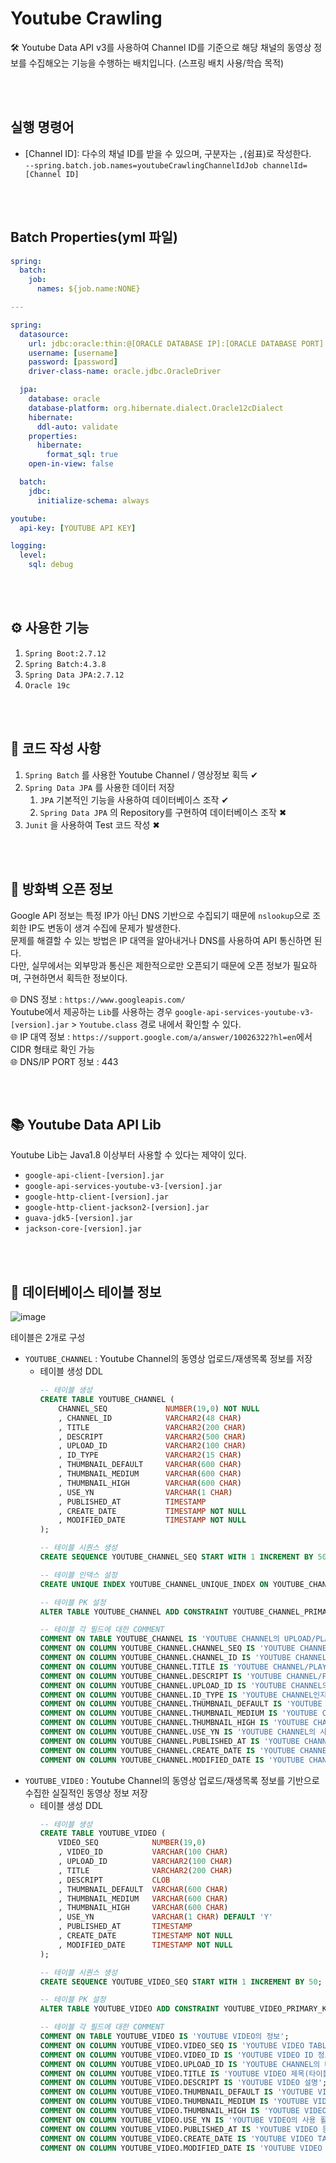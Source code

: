 # Youtube Crawling

🛠 Youtube Data API v3를 사용하여 Channel ID를 기준으로 해당 채널의 동영상 정보를 수집해오는 기능을 수행하는 배치입니다. (스프링 배치 사용/학습 목적)

<br><br>

## 실행 명령어
- [Channel ID]: 다수의 채널 ID를 받을 수 있으며, 구분자는 `,`(쉼표)로 작성한다.<br>
  `--spring.batch.job.names=youtubeCrawlingChannelIdJob channelId=[Channel ID]`

<br><br>

## Batch Properties(yml 파일)
```yml
spring:
  batch:
    job:
      names: ${job.name:NONE}

---

spring:
  datasource:
    url: jdbc:oracle:thin:@[ORACLE DATABASE IP]:[ORACLE DATABASE PORT]:[ORACLE DATABASE SID]
    username: [username]
    password: [password]
    driver-class-name: oracle.jdbc.OracleDriver

  jpa:
    database: oracle
    database-platform: org.hibernate.dialect.Oracle12cDialect
    hibernate:
      ddl-auto: validate
    properties:
      hibernate:
        format_sql: true
    open-in-view: false

  batch:
    jdbc:
      initialize-schema: always

youtube:
  api-key: [YOUTUBE API KEY]

logging:
  level:
    sql: debug
```

<br><br>

##  ⚙ 사용한 기능
  1. `Spring Boot:2.7.12`
  2. `Spring Batch:4.3.8`
  3. `Spring Data JPA:2.7.12`
  4. `Oracle 19c`

<br><br>

##  📆 코드 작성 사항
  1. `Spring Batch` 를 사용한 Youtube Channel / 영상정보 획득 ✔
  2. `Spring Data JPA` 를 사용한 데이터 저장
     1. `JPA` 기본적인 기능을 사용하여 데이터베이스 조작 ✔
     2. `Spring Data JPA` 의 Repository를 구현하여 데이터베이스 조작 ✖
  3. `Junit` 을 사용하여 Test 코드 작성 ✖

<br><br>

##  🚫 방화벽 오픈 정보
Google API 정보는 특정 IP가 아닌 DNS 기반으로 수집되기 때문에 `nslookup`으로 조회한 IP도 변동이 생겨 수집에 문제가 발생한다.
<br>문제를 해결할 수 있는 방법은 IP 대역을 알아내거나 DNS를 사용하여 API 통신하면 된다.
<br>다만, 실무에서는 외부망과 통신은 제한적으로만 오픈되기 때문에 오픈 정보가 필요하며, 구현하면서 획득한 정보이다.

🌐 DNS 정보 : `https://www.googleapis.com/`<br>Youtube에서 제공하는 `Lib`를 사용하는 경우 `google-api-services-youtube-v3-[version].jar` > `Youtube.class` 경로 내에서 확인할 수 있다.<br>
🌐 IP 대역 정보 : `https://support.google.com/a/answer/10026322?hl=en`에서 CIDR 형태로 확인 가능<br>
🌐 DNS/IP PORT 정보 : 443

<br><br>

##  📚 Youtube Data API Lib
Youtube Lib는 Java1.8 이상부터 사용할 수 있다는 제약이 있다.
- `google-api-client-[version].jar`
- `google-api-services-youtube-v3-[version].jar`
- `google-http-client-[version].jar`
- `google-http-client-jackson2-[version].jar`
- `guava-jdk5-[version].jar`
- `jackson-core-[version].jar`

<br><br>

##  💾 데이터베이스 테이블 정보 
![image](https://github.com/jhc920403/spring_batch_youtube/assets/135422171/db70a747-1389-435a-baf3-801a063ccfc4)

테이블은 2개로 구성
- `YOUTUBE_CHANNEL`  : Youtube Channel의 동영상 업로드/재생목록 정보를 저장
  - 테이블 생성 DDL
    ```sql
    -- 테이블 생성
    CREATE TABLE YOUTUBE_CHANNEL (
        CHANNEL_SEQ             NUMBER(19,0) NOT NULL
        , CHANNEL_ID            VARCHAR2(48 CHAR)
        , TITLE                 VARCHAR2(200 CHAR)
        , DESCRIPT              VARCHAR2(500 CHAR)
        , UPLOAD_ID             VARCHAR2(100 CHAR)
        , ID_TYPE               VARCHAR2(15 CHAR)
        , THUMBNAIL_DEFAULT     VARCHAR(600 CHAR)
        , THUMBNAIL_MEDIUM      VARCHAR(600 CHAR)
        , THUMBNAIL_HIGH        VARCHAR(600 CHAR)
        , USE_YN                VARCHAR(1 CHAR)
        , PUBLISHED_AT          TIMESTAMP
        , CREATE_DATE           TIMESTAMP NOT NULL
        , MODIFIED_DATE         TIMESTAMP NOT NULL
    );

    -- 테이블 시퀀스 생성
    CREATE SEQUENCE YOUTUBE_CHANNEL_SEQ START WITH 1 INCREMENT BY 50;

    -- 테이블 인덱스 설정
    CREATE UNIQUE INDEX YOUTUBE_CHANNEL_UNIQUE_INDEX ON YOUTUBE_CHANNEL(CHANNEL_ID, UPLOAD_ID, ID_TYPE);

    -- 테이블 PK 설정
    ALTER TABLE YOUTUBE_CHANNEL ADD CONSTRAINT YOUTUBE_CHANNEL_PRIMARY_KEY PRIMARY KEY(CHANNEL_SEQ);

    -- 테이블 각 필드에 대한 COMMENT
    COMMENT ON TABLE YOUTUBE_CHANNEL IS 'YOUTUBE CHANNEL의 UPLOAD/PLAYLIST ID 정보';
    COMMENT ON COLUMN YOUTUBE_CHANNEL.CHANNEL_SEQ IS 'YOUTUBE CHANNEL TABLE의 SEQ 정보';
    COMMENT ON COLUMN YOUTUBE_CHANNEL.CHANNEL_ID IS 'YOUTUBE CHANNEL ID 정보';
    COMMENT ON COLUMN YOUTUBE_CHANNEL.TITLE IS 'YOUTUBE CHANNEL/PLAYLIST NAME';
    COMMENT ON COLUMN YOUTUBE_CHANNEL.DESCRIPT IS 'YOUTUBE CHANNEL/PLAYLIST에 대한 설명';
    COMMENT ON COLUMN YOUTUBE_CHANNEL.UPLOAD_ID IS 'YOUTUBE CHANNEL의 CHANNEL/PLAYLIST ID 정보';
    COMMENT ON COLUMN YOUTUBE_CHANNEL.ID_TYPE IS 'YOUTUBE CHANNEL인지 PLAYLIST인지 ID TYPE 구부자';
    COMMENT ON COLUMN YOUTUBE_CHANNEL.THUMBNAIL_DEFAULT IS 'YOUTUBE CHANNEL의 THUMBNAIL';
    COMMENT ON COLUMN YOUTUBE_CHANNEL.THUMBNAIL_MEDIUM IS 'YOUTUBE CHANNEL의 THUMBNAIL';
    COMMENT ON COLUMN YOUTUBE_CHANNEL.THUMBNAIL_HIGH IS 'YOUTUBE CHANNEL의 THUMBNAIL';
    COMMENT ON COLUMN YOUTUBE_CHANNEL.USE_YN IS 'YOUTUBE CHANNEL의 사용 활성화 여부';
    COMMENT ON COLUMN YOUTUBE_CHANNEL.PUBLISHED_AT IS 'YOUTUBE CHANNEL/PLAYLIST 배포 일자';
    COMMENT ON COLUMN YOUTUBE_CHANNEL.CREATE_DATE IS 'YOUTUBE CHANNEL TABLE의 COLUMN 등록 일자';
    COMMENT ON COLUMN YOUTUBE_CHANNEL.MODIFIED_DATE IS 'YOUTUBE CHANNEL TABLE의 COLUMN 수정 일자';
    ```
- `YOUTUBE_VIDEO`    : Youtube Channel의 동영상 업로드/재생목록 정보를 기반으로 수집한 실질적인 동영상 정보 저장
  - 테이블 생성 DDL
    ```sql
    -- 테이블 생성
    CREATE TABLE YOUTUBE_VIDEO (
        VIDEO_SEQ            NUMBER(19,0)
        , VIDEO_ID           VARCHAR(100 CHAR)
        , UPLOAD_ID          VARCHAR2(100 CHAR)
        , TITLE              VARCHAR2(200 CHAR) 
        , DESCRIPT           CLOB
        , THUMBNAIL_DEFAULT  VARCHAR(600 CHAR)
        , THUMBNAIL_MEDIUM   VARCHAR(600 CHAR)
        , THUMBNAIL_HIGH     VARCHAR(600 CHAR)
        , USE_YN             VARCHAR(1 CHAR) DEFAULT 'Y'
        , PUBLISHED_AT       TIMESTAMP
        , CREATE_DATE        TIMESTAMP NOT NULL
        , MODIFIED_DATE      TIMESTAMP NOT NULL
    );

    -- 테이블 시퀀스 생성
    CREATE SEQUENCE YOUTUBE_VIDEO_SEQ START WITH 1 INCREMENT BY 50;

    -- 테이블 PK 설정
    ALTER TABLE YOUTUBE_VIDEO ADD CONSTRAINT YOUTUBE_VIDEO_PRIMARY_KEY PRIMARY KEY(VIDEO_SEQ);

    -- 테이블 각 필드에 대한 COMMENT
    COMMENT ON TABLE YOUTUBE_VIDEO IS 'YOUTUBE VIDEO의 정보';
    COMMENT ON COLUMN YOUTUBE_VIDEO.VIDEO_SEQ IS 'YOUTUBE VIDEO TABLE의 SEQ';
    COMMENT ON COLUMN YOUTUBE_VIDEO.VIDEO_ID IS 'YOUTUBE VIDEO ID 정보';
    COMMENT ON COLUMN YOUTUBE_VIDEO.UPLOAD_ID IS 'YOUTUBE CHANNEL의 UPLOAD ID 정보';
    COMMENT ON COLUMN YOUTUBE_VIDEO.TITLE IS 'YOUTUBE VIDEO 제목(타이틀)';
    COMMENT ON COLUMN YOUTUBE_VIDEO.DESCRIPT IS 'YOUTUBE VIDEO 설명';
    COMMENT ON COLUMN YOUTUBE_VIDEO.THUMBNAIL_DEFAULT IS 'YOUTUBE VIDEO의 THUMBNAIL';
    COMMENT ON COLUMN YOUTUBE_VIDEO.THUMBNAIL_MEDIUM IS 'YOUTUBE VIDEO의 THUMBNAIL';
    COMMENT ON COLUMN YOUTUBE_VIDEO.THUMBNAIL_HIGH IS 'YOUTUBE VIDEO의 THUMBNAIL';
    COMMENT ON COLUMN YOUTUBE_VIDEO.USE_YN IS 'YOUTUBE VIDEO의 사용 활성화 여부';
    COMMENT ON COLUMN YOUTUBE_VIDEO.PUBLISHED_AT IS 'YOUTUBE VIDEO 등록 일자';
    COMMENT ON COLUMN YOUTUBE_VIDEO.CREATE_DATE IS 'YOUTUBE VIDEO TABLE의 COLUMN 등록 일자';
    COMMENT ON COLUMN YOUTUBE_VIDEO.MODIFIED_DATE IS 'YOUTUBE VIDEO TABLE의 COLUMN 수정 일자';    
    ```
